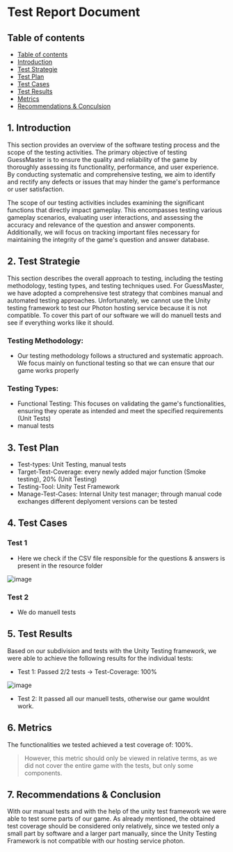 # Test Report Document

## Table of contents

- [Table of contents](https://github.com/Tiaaam/GuessMaster/blob/master/docs/Test_Report.md#table-of-contents)
- [Introduction](https://github.com/Tiaaam/GuessMaster/blob/master/docs/Test_Report.md#1-introduction)
- [Test Strategie](https://github.com/Tiaaam/GuessMaster/blob/master/docs/Test_Report.md#2-test-strategie)
- [Test Plan](https://github.com/Tiaaam/GuessMaster/blob/master/docs/Test_Report.md#3-test-plan)
- [Test Cases](https://github.com/Tiaaam/GuessMaster/blob/master/docs/Test_Report.md#4-test-cases)
- [Test Results](https://github.com/Tiaaam/GuessMaster/blob/master/docs/Test_Report.md#5-test-results)
- [Metrics](https://github.com/Tiaaam/GuessMaster/blob/master/docs/Test_Report.md#6-metrics)
- [Recommendations & Conculsion](https://github.com/Tiaaam/GuessMaster/blob/master/docs/Test_Report.md#7-recommendations--conclusion)



## 1. Introduction

This section provides an overview of the software testing process and the scope of the testing activities. The primary objective of testing GuessMaster is to ensure the quality and reliability of the game by thoroughly assessing its functionality, performance, and user experience. By conducting systematic and comprehensive testing, we aim to identify and rectify any defects or issues that may hinder the game's performance or user satisfaction.

The scope of our testing activities includes examining the significant functions that directly impact gameplay. This encompasses testing various gameplay scenarios, evaluating user interactions, and assessing the accuracy and relevance of the question and answer components. Additionally, we will focus on tracking important files necessary for maintaining the integrity of the game's question and answer database.

## 2. Test Strategie

This section describes the overall approach to testing, including the testing methodology, testing types, and testing techniques used. For GuessMaster, we have adopted a comprehensive test strategy that combines manual and automated testing approaches. Unfortunately, we cannot use the Unity testing framework to test our Photon hosting service because it is not compatible. To cover this part of our software we will do manuell tests and see if everything works like it should. 

### Testing Methodology:
- Our testing methodology follows a structured and systematic approach. We focus mainly on functional testing so that we can ensure that our game works properly

### Testing Types: 
- Functional Testing: This focuses on validating the game's functionalities, ensuring they operate as intended and meet the specified requirements (Unit Tests)
- manual tests 

## 3. Test Plan

- Test-types: Unit Testing, manual tests
- Target-Test-Coverage: every newly added major function (Smoke testing), 20% (Unit Testing)
- Testing-Tool: Unity Test Framework
- Manage-Test-Cases: Internal Unity test manager; through manual code exchanges different deplyoment versions can be tested

## 4. Test Cases

### Test 1

- Here we check if the CSV file responsible for the questions & answers is present in the resource folder

![image](https://github.com/Tiaaam/GuessMaster/assets/62339676/df719a81-a2b3-4175-92e8-5809712e7538)

### Test 2

- We do manuell tests 


## 5. Test Results

Based on our subdivision and tests with the Unity Testing framework, we were able to achieve the following results for the individual tests:

- Test 1: Passed 2/2 tests -> Test-Coverage: 100%

![image](https://github.com/Tiaaam/GuessMaster/assets/62339676/2686dbf6-68b3-4674-af87-f93bd1037b0a)

- Test 2: It passed all our manuell tests, otherwise our game wouldnt work. 

## 6. Metrics

The functionalities we tested achieved a test coverage of: 100%. 

> However, this metric should only be viewed in relative terms, as we did not cover the entire game with the tests, but only some components.

## 7. Recommendations & Conclusion

With our manual tests and with the help of the unity test framework we were able to test some parts of our game. As already mentioned, the obtained test coverage should be considered only relatively, since we tested only a small part by software and a larger part manually, since the Unity Testing Framework is not compatible with our hosting service photon.



